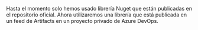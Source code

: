 Hasta el momento solo hemos usado librería Nuget que están publicadas en el repositorio oficial. Ahora utilizaremos una librería que está publicada en un feed de Artifacts en un proyecto privado de Azure DevOps.

